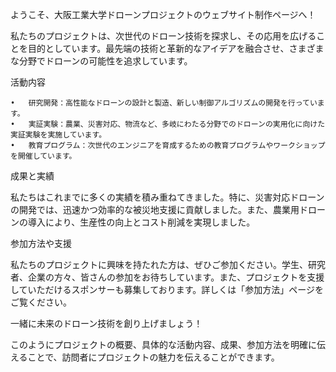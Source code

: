 ようこそ、大阪工業大学ドローンプロジェクトのウェブサイト制作ページへ！

私たちのプロジェクトは、次世代のドローン技術を探求し、その応用を広げることを目的としています。最先端の技術と革新的なアイデアを融合させ、さまざまな分野でドローンの可能性を追求しています。

活動内容

	•	研究開発：高性能なドローンの設計と製造、新しい制御アルゴリズムの開発を行っています。
	•	実証実験：農業、災害対応、物流など、多岐にわたる分野でのドローンの実用化に向けた実証実験を実施しています。
	•	教育プログラム：次世代のエンジニアを育成するための教育プログラムやワークショップを開催しています。

成果と実績

私たちはこれまでに多くの実績を積み重ねてきました。特に、災害対応ドローンの開発では、迅速かつ効率的な被災地支援に貢献しました。また、農業用ドローンの導入により、生産性の向上とコスト削減を実現しました。

参加方法や支援

私たちのプロジェクトに興味を持たれた方は、ぜひご参加ください。学生、研究者、企業の方々、皆さんの参加をお待ちしています。また、プロジェクトを支援していただけるスポンサーも募集しております。詳しくは「参加方法」ページをご覧ください。

一緒に未来のドローン技術を創り上げましょう！

このようにプロジェクトの概要、具体的な活動内容、成果、参加方法を明確に伝えることで、訪問者にプロジェクトの魅力を伝えることができます。
